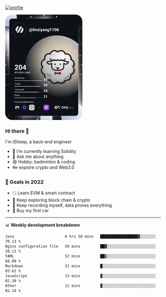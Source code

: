 [![profile](http://img.codelin.xyz/hello-im-isheep.svg)](https://www.calligrapher.ai/)

<a href="https://app.daily.dev/linziyang1106"><img src="/devcard.png" width="250" alt="ISheep's Dev Card"/></a>

### Hi there 🐏

I'm ISheep, a back-end engineer

- 🔭 I’m currently learning Solidity
- 💬 Ask me about anything
- 😄 Hobby: badminton & coding
- 👓 explore crypto and Web3.0

### 🚀 Goals in 2022
+ 🌕 Learn EVM & smart contract
+ 🤔 Keep exploring block chain & crypto
+ 🐏 Keep recording myself, data proves everything
+ 🚗 Buy my first car

-------

📊 **Weekly development breakdown**
<!--START_SECTION:waka-->

```text
Java                       6 hrs 50 mins   █████████████████▓░░░░░░░   70.13 %
Nginx configuration file   59 mins         ██▓░░░░░░░░░░░░░░░░░░░░░░   10.11 %
YAML                       52 mins         ██▒░░░░░░░░░░░░░░░░░░░░░░   08.89 %
Markdown                   21 mins         █░░░░░░░░░░░░░░░░░░░░░░░░   03.62 %
JavaScript                 13 mins         ▓░░░░░░░░░░░░░░░░░░░░░░░░   02.30 %
Other                      12 mins         ▓░░░░░░░░░░░░░░░░░░░░░░░░   02.14 %
```

<!--END_SECTION:waka-->
